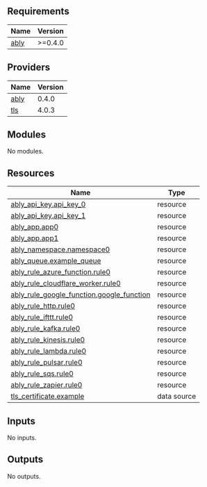 ## Requirements

| Name | Version |
|------|---------|
| <a name="requirement_ably"></a> [ably](#requirement\_ably) | >=0.4.0 |

## Providers

| Name | Version |
|------|---------|
| <a name="provider_ably"></a> [ably](#provider\_ably) | 0.4.0 |
| <a name="provider_tls"></a> [tls](#provider\_tls) | 4.0.3 |

## Modules

No modules.

## Resources

| Name | Type |
|------|------|
| [ably_api_key.api_key_0](https://registry.terraform.io/providers/ably/ably/latest/docs/resources/api_key) | resource |
| [ably_api_key.api_key_1](https://registry.terraform.io/providers/ably/ably/latest/docs/resources/api_key) | resource |
| [ably_app.app0](https://registry.terraform.io/providers/ably/ably/latest/docs/resources/app) | resource |
| [ably_app.app1](https://registry.terraform.io/providers/ably/ably/latest/docs/resources/app) | resource |
| [ably_namespace.namespace0](https://registry.terraform.io/providers/ably/ably/latest/docs/resources/namespace) | resource |
| [ably_queue.example_queue](https://registry.terraform.io/providers/ably/ably/latest/docs/resources/queue) | resource |
| [ably_rule_azure_function.rule0](https://registry.terraform.io/providers/ably/ably/latest/docs/resources/rule_azure_function) | resource |
| [ably_rule_cloudflare_worker.rule0](https://registry.terraform.io/providers/ably/ably/latest/docs/resources/rule_cloudflare_worker) | resource |
| [ably_rule_google_function.google_function](https://registry.terraform.io/providers/ably/ably/latest/docs/resources/rule_google_function) | resource |
| [ably_rule_http.rule0](https://registry.terraform.io/providers/ably/ably/latest/docs/resources/rule_http) | resource |
| [ably_rule_ifttt.rule0](https://registry.terraform.io/providers/ably/ably/latest/docs/resources/rule_ifttt) | resource |
| [ably_rule_kafka.rule0](https://registry.terraform.io/providers/ably/ably/latest/docs/resources/rule_kafka) | resource |
| [ably_rule_kinesis.rule0](https://registry.terraform.io/providers/ably/ably/latest/docs/resources/rule_kinesis) | resource |
| [ably_rule_lambda.rule0](https://registry.terraform.io/providers/ably/ably/latest/docs/resources/rule_lambda) | resource |
| [ably_rule_pulsar.rule0](https://registry.terraform.io/providers/ably/ably/latest/docs/resources/rule_pulsar) | resource |
| [ably_rule_sqs.rule0](https://registry.terraform.io/providers/ably/ably/latest/docs/resources/rule_sqs) | resource |
| [ably_rule_zapier.rule0](https://registry.terraform.io/providers/ably/ably/latest/docs/resources/rule_zapier) | resource |
| [tls_certificate.example](https://registry.terraform.io/providers/hashicorp/tls/latest/docs/data-sources/certificate) | data source |

## Inputs

No inputs.

## Outputs

No outputs.
